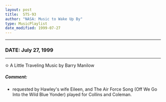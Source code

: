 ```yaml
---
layout: post
title:  STS-93
author: "NASA: Music to Wake Up By"
type: MusicPlaylist
date_modified: 1999-07-27
---
```


----
### DATE: July 27, 1999
----
✫ A Little Traveling Music by Barry Manilow

##### Comment:
* requested by Hawley's wife Eileen, and The Air Force Song (Off We Go Into the Wild Blue Yonder) played for Collins and Coleman.
